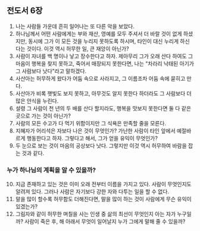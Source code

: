 ## 전도서 6장

1. 나는 사람들 가운데 흔히 일어나는 또 다른 악을 보았다.
2. 하나님께서 어떤 사람에게는 부와 재산, 영예를 모두 주셔서 더 바랄 것이 없게 하셨지만, 동시에 그가 이 모든 것을 누리지 못하도록 하시며, 타인이 대신 누리게 하신다는 것이다. 이것 역시 허무한 일, 큰 재앙이 아닌가?
3. 사람이 자녀를 백 명이나 낳고 장수한다고 하자. 제아무리 그가 오래 산다 하여도 그 마음이 행복을 찾지 못하고, 죽어서 매장되지 못한다면, 나는 "차라리 낙태된 아기가 그 사람보다 낫다"라고 말하겠다.
4. 사산아는 허무하게 왔다가 어둠 속으로 사라지고, 그 이름조차 어둠 속에 묻히고 만다.
5. 사산아가 비록 햇빛도 보지 못하고, 아무것도 알지 못한다 하더라도 그 사람보다 더 많은 안식을 누린다.
6. 설령 그 사람이 천 년의 두 배를 산다 할지라도, 행복을 맛보지 못한다면 둘 다 같은 곳으로 가는 것이 아닌가?
7. 사람의 모든 수고가 다 먹기 위함이지만 그 식욕은 만족할 줄을 모른다.
8. 지혜자가 어리석은 자보다 나은 것이 무엇인가? 가난한 사람이 타인 앞에서 예절바르게 행동한다고 하자. 그렇다고 해서, 그가 얻을 유익이 무엇인가?
9. 두 눈으로 보는 것이 마음의 공상보다 낫다. 그렇지만 이것 역시 허무하여 바람을 잡는 것과 같다.
### 누가 하나님의 계획을 알 수 있을까? 
10. 지금 존재하고 있는 것은 이미 오래 전부터 이름을 가지고 있다. 사람이 무엇인지도 알려져 있다. 그러나 사람은 자기보다 강한 자와 다투는 일을 할 수 없다.
11. 말을 많이 할수록 허무함도 더해진다면, 말을 많이 하는 것이 사람에게 무슨 유익이 있겠는가?
12. 그림자와 같이 허무한 며칠을 사는 인생 중 삶의 최선이 무엇인지 아는 자가 누구일까? 사람이 죽은 후, 해 아래서 무엇이 일어날지 누가 그에게 말해 줄 수 있을까?
